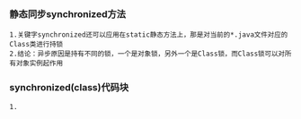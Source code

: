 ### 静态同步synchronized方法
    1.关键字synchronized还可以应用在static静态方法上，那是对当前的*.java文件对应的Class类进行持锁
    2.结论：异步原因是持有不同的锁，一个是对象锁，另外一个是Class锁，而Class锁可以对所有对象实例起作用
### synchronized(class)代码块
    1.
